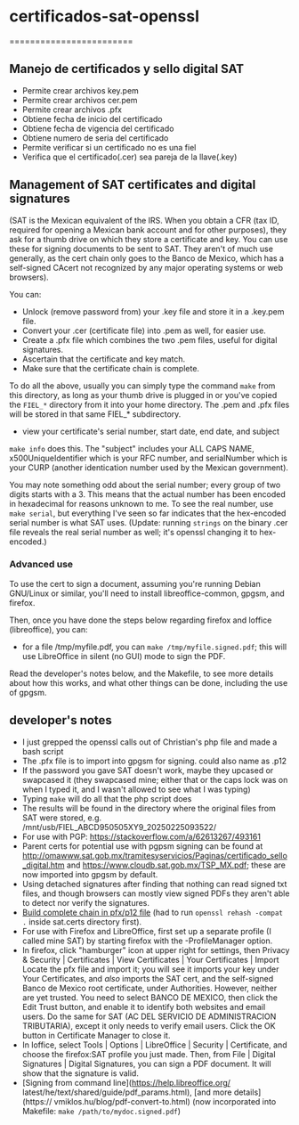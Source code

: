 # certificados-sat-openssl
========================

## Manejo de certificados y sello digital SAT

- Permite crear archivos key.pem
- Permite crear archivos cer.pem
- Permite crear archivos .pfx
- Obtiene fecha de inicio del certificado
- Obtiene fecha de vigencia del certificado
- Obtiene numero de seria del certificado
- Permite verificar si un certificado no es una fiel
- Verifica que el certificado(.cer) sea pareja de la llave(.key)

## Management of SAT certificates and digital signatures

(SAT is the Mexican equivalent of the IRS. When you obtain a CFR (tax ID,
required for opening a Mexican bank account and for other purposes), they
ask for a thumb drive on which they store a certificate and key. You can
use these for signing documents to be sent to SAT. They aren't of much use
generally, as the cert chain only goes to the Banco de Mexico, which has
a self-signed CAcert not recognized by any major operating systems or web
browsers).

You can:
- Unlock (remove password from) your .key file and store it in a .key.pem file.
- Convert your .cer (certificate file) into .pem as well, for easier use.
- Create a .pfx file which combines the two .pem files, useful for
  digital signatures.
- Ascertain that the certificate and key match.
- Make sure that the certificate chain is complete.

To do all the above, usually you can simply type the command `make` from this
directory, as long as your thumb drive is plugged in or you've copied the
`FIEL_*` directory from it into your home directory. The .pem and .pfx files
will be stored in that same FIEL_* subdirectory.

- view your certificate's serial number, start date, end date, and subject

`make info` does this. The "subject" includes your ALL CAPS NAME,
x500UniqueIdentifier which is your RFC number, and serialNumber which
is your CURP (another identication number used by the Mexican government).

You may note something odd about the serial number; every group of two digits
starts with a 3. This means that the actual number has been encoded in
hexadecimal for reasons unknown to me. To see the real number, use
`make serial`, but everything I've seen so far indicates that the hex-encoded
serial number is what SAT uses. (Update: running `strings` on the binary .cer
file reveals the real serial number as well; it's openssl changing it to
hex-encoded.)

### Advanced use

To use the cert to sign a document, assuming you're running Debian
GNU/Linux or similar, you'll need to install libreoffice-common, gpgsm,
and firefox.

Then, once you have done the steps below regarding firefox and loffice
(libreoffice), you can:

* for a file /tmp/myfile.pdf, you can `make /tmp/myfile.signed.pdf`; this
  will use LibreOffice in silent (no GUI) mode to sign the PDF.

Read the developer's notes below, and the Makefile, to see more details
about how this works, and what other things can be done, including the use
of gpgsm.

## developer's notes

* I just grepped the openssl calls out of Christian's php file and made
  a bash script
* The .pfx file is to import into gpgsm for signing. could also name as .p12
* If the password you gave SAT doesn't work, maybe they upcased or swapcased
  it (they swapcased mine; either that or the caps lock was on when I typed
  it, and I wasn't allowed to see what I was typing)
* Typing `make` will do all that the php script does
* The results will be found in the directory where the original files from
  SAT were stored, e.g. /mnt/usb/FIEL_ABCD950505XY9_20250225093522/
* For use with PGP: <https://stackoverflow.com/a/62613267/493161>
* Parent certs for potential use with pgpsm signing can be found at 
  <http://omawww.sat.gob.mx/tramitesyservicios/Paginas/certificado_sello_digital.htm> and
  <https://www.cloudb.sat.gob.mx/TSP_MX.pdf>; these are now imported into gpgsm
  by default.
* Using detached signatures after finding that nothing can read signed txt
  files, and though browsers can mostly view signed PDFs they aren't able to
  detect nor verify the signatures.
* [Build complete chain in pfx/p12 file](https://serverfault.com/a/1011396/58945) (had to run `openssl rehash -compat .` inside sat.certs directory first).
* For use with Firefox and LibreOffice, first set up a separate profile
  (I called mine SAT) by starting firefox with the -ProfileManager option.
* In firefox, click "hamburger" icon at upper right for settings, then
  Privacy & Security | Certificates | View Certificates |
  Your Certificates | Import
  Locate the pfx file and import it; you will see it imports your key under
  Your Certificates, and *also* imports the SAT cert, and the self-signed
  Banco de Mexico root certificate, under Authorities.
  However, neither are yet trusted. You need to select BANCO DE MEXICO, then
  click the Edit Trust button, and enable it to identify both websites and
  email users. Do the same for SAT (AC DEL SERVICIO DE ADMINISTRACION
  TRIBUTARIA), except it only needs to verify email users.
  Click the OK button in Certificate Manager to close it.
* In loffice, select Tools | Options | LibreOffice | Security | Certificate,
  and choose the firefox:SAT profile you just made. Then, from
  File | Digital Signatures | Digital Signatures, you can sign a PDF document.
  It will show that the signature is valid.
* [Signing from command line](https://help.libreoffice.org/
  latest/he/text/shared/guide/pdf_params.html), [and more details](https://
  vmiklos.hu/blog/pdf-convert-to.html) (now incorporated into Makefile:
  `make /path/to/mydoc.signed.pdf`)
